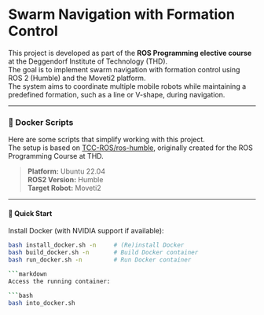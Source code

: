 # Swarm Navigation with Formation Control

This project is developed as part of the **ROS Programming elective course** at the Deggendorf Institute of Technology (THD).  
The goal is to implement swarm navigation with formation control using ROS 2 (Humble) and the Moveti2 platform.  
The system aims to coordinate multiple mobile robots while maintaining a predefined formation, such as a line or V-shape, during navigation.

---

### 🐳 Docker Scripts

Here are some scripts that simplify working with this project.  
The setup is based on [TCC-ROS/ros-humble](https://github.com/TCC-ROS/ros-humble), originally created for the ROS Programming Course at THD.

> **Platform:** Ubuntu 22.04  
> **ROS2 Version:** Humble  
> **Target Robot:** Moveti2

---

#### 🚀 Quick Start

Install Docker (with NVIDIA support if available):

```bash
bash install_docker.sh -n     # (Re)install Docker
bash build_docker.sh -n       # Build Docker container
bash run_docker.sh -n         # Run Docker container

```markdown
Access the running container:

```bash
bash into_docker.sh
